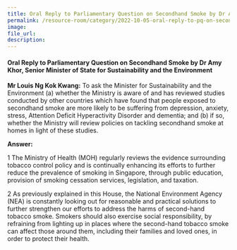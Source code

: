 ```yaml
---  
title: Oral Reply to Parliamentary Question on Secondhand Smoke by Dr Amy Khor, Senior Minister of State for Sustainability and the Environment
permalink: /resource-room/category/2022-10-05-oral-reply-to-pq-on-secondhand-smoke/
image:  
file_url:  
description:  
---  
```

#### Oral Reply to Parliamentary Question on Secondhand Smoke by Dr Amy Khor, Senior Minister of State for Sustainability and the Environment

**Mr Louis Ng Kok Kwang:** To ask the Minister for Sustainability and the Environment (a) whether the Ministry is aware of and has reviewed studies conducted by other countries which have found that people exposed to secondhand smoke are more likely to be suffering from depression, anxiety, stress, Attention Deficit Hyperactivity Disorder and dementia; and (b) if so, whether the Ministry will review policies on tackling secondhand smoke at homes in light of these studies.

**Answer:**

1 The Ministry of Health (MOH) regularly reviews the evidence surrounding tobacco control policy and is continually enhancing its efforts to further reduce the prevalence of smoking in Singapore, through public education, provision of smoking cessation services, legislation, and taxation.

2 As previously explained in this House, the National Environment Agency (NEA) is constantly looking out for reasonable and practical solutions to further strengthen our efforts to address the harms of second-hand tobacco smoke. Smokers should also exercise social responsibility, by refraining from lighting up in places where the second-hand tobacco smoke can affect those around them, including their families and loved ones, in order to protect their health.
